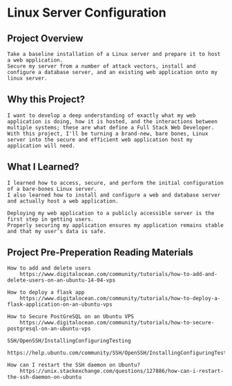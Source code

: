 # Linux Server Configuration

## Project Overview
	Take a baseline installation of a Linux server and prepare it to host a web application. 
	Secure my server from a number of attack vectors, install and configure a database server, and an existing web application onto my linux server.

## Why this Project?
	I want to develop a deep understanding of exactly what my web application is doing, how it is hosted, and the interactions between multiple systems; these are what define a Full Stack Web Developer. 
	With this project, I'll be turning a brand-new, bare bones, Linux server into the secure and efficient web application host my application will need.

## What I Learned?
	I learned how to access, secure, and perform the initial configuration of a bare-bones Linux server. 
	I also learned how to install and configure a web and database server and actually host a web application.

	Deploying my web application to a publicly accessible server is the first step in getting users.
	Properly securing my application ensures my application remains stable and that my user’s data is safe.

## Project Pre-Preperation Reading Materials
	How to add and delete users 
		https://www.digitalocean.com/community/tutorials/how-to-add-and-delete-users-on-an-ubuntu-14-04-vps

	How to deploy a flask app
		https://www.digitalocean.com/community/tutorials/how-to-deploy-a-flask-application-on-an-ubuntu-vps

	How to Secure PostGreSQL on an Ubuntu VPS
		https://www.digitalocean.com/community/tutorials/how-to-secure-postgresql-on-an-ubuntu-vps

	SSH/OpenSSH/InstallingConfiguringTesting
		https://help.ubuntu.com/community/SSH/OpenSSH/InstallingConfiguringTesting

	How can I restart the SSH daemon on Ubuntu?
		https://unix.stackexchange.com/questions/127886/how-can-i-restart-the-ssh-daemon-on-ubuntu

